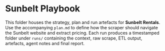 # Sunbelt Playbook

This folder houses the strategy, plan and run artefacts for **Sunbelt Rentals**. Use the accompanying `plan.md` to define how the scraper should navigate the Sunbelt website and extract pricing. Each run produces a timestamped folder under `runs/` containing the context, raw scrape, ETL output, artefacts, agent notes and final report.